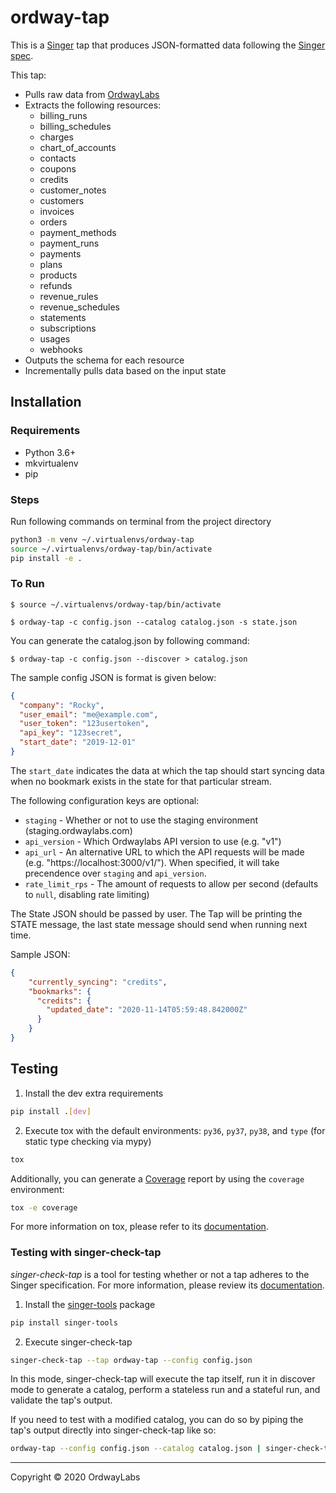 # ordway-tap

This is a [Singer](https://singer.io) tap that produces JSON-formatted data
following the [Singer
spec](https://github.com/singer-io/getting-started/blob/master/SPEC.md).

This tap:

- Pulls raw data from [OrdwayLabs](https://www.ordwaylabs.com/)
- Extracts the following resources:
  - billing_runs
  - billing_schedules
  - charges
  - chart_of_accounts
  - contacts
  - coupons
  - credits
  - customer_notes
  - customers
  - invoices
  - orders
  - payment_methods
  - payment_runs
  - payments
  - plans
  - products
  - refunds
  - revenue_rules
  - revenue_schedules
  - statements
  - subscriptions
  - usages
  - webhooks
- Outputs the schema for each resource
- Incrementally pulls data based on the input state

## Installation
### Requirements
- Python 3.6+
- mkvirtualenv
- pip

### Steps
Run following commands on terminal from the project directory
```bash
python3 -m venv ~/.virtualenvs/ordway-tap
source ~/.virtualenvs/ordway-tap/bin/activate
pip install -e .
```

### To Run
`$ source ~/.virtualenvs/ordway-tap/bin/activate`

`$ ordway-tap -c config.json --catalog catalog.json -s state.json`


You can generate the catalog.json by following command:

`$ ordway-tap -c config.json --discover > catalog.json`

The sample config JSON is format is given below:
```json
{
  "company": "Rocky",
  "user_email": "me@example.com",
  "user_token": "123usertoken",
  "api_key": "123secret",
  "start_date": "2019-12-01"
}
```

The `start_date` indicates the data at which the tap should start syncing data when no bookmark exists in the state for that particular stream.

The following configuration keys are optional:
- `staging` - Whether or not to use the staging environment (staging.ordwaylabs.com)
- `api_version` - Which Ordwaylabs API version to use (e.g. "v1")
- `api_url` - An alternative URL to which the API requests will be made (e.g. "https://localhost:3000/v1/"). When specified, it will take precendence over `staging` and `api_version`.
- `rate_limit_rps` - The amount of requests to allow per second (defaults to `null`, disabling rate limiting)

The State JSON should be passed by user. 
The Tap will be printing the STATE message, the last state message should send when running next time. 

Sample JSON:

```json
{
    "currently_syncing": "credits",
    "bookmarks": {
      "credits": {
        "updated_date": "2020-11-14T05:59:48.842000Z"
      }
    }
}
```

## Testing
1. Install the dev extra requirements
```bash
pip install .[dev]
```
2. Execute tox with the default environments: `py36`, `py37`, `py38`, and `type` (for static type checking via mypy)
```bash
tox
```

Additionally, you can generate a [Coverage](https://coverage.readthedocs.io/en/coverage-5.3/]) report by using the `coverage` environment:
```bash
tox -e coverage
```

For more information on tox, please refer to its [documentation](https://tox.readthedocs.io/en/latest/index.html).

### Testing with singer-check-tap

*singer-check-tap* is a tool for testing whether or not a tap adheres to the Singer specification. For more information, please review its [documentation](https://github.com/singer-io/singer-tools#singer-check-tap).

1. Install the [singer-tools](https://github.com/singer-io/singer-tools) package
```bash
pip install singer-tools
```
2. Execute singer-check-tap

```bash
singer-check-tap --tap ordway-tap --config config.json
```

In this mode, singer-check-tap will execute the tap itself, run it in discover mode to generate a catalog, perform a stateless run and a stateful run, and validate the tap's output.

If you need to test with a modified catalog, you can do so by piping the tap's output directly into singer-check-tap like so:

```bash
ordway-tap --config config.json --catalog catalog.json | singer-check-tap
```

---

Copyright &copy; 2020 OrdwayLabs
